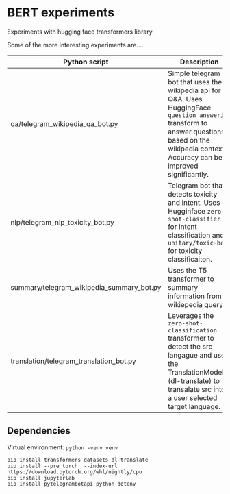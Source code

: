 # BERT experiments

Experiments with hugging face transformers library.

Some of the more interesting experiments are....

| Python script                             | Description                                                                                                                                                                                          |
| ----------------------------------------- | ---------------------------------------------------------------------------------------------------------------------------------------------------------------------------------------------------- |
| qa/telegram_wikipedia_qa_bot.py           | Simple telegram bot that uses the wikipedia api for Q&A. Uses HuggingFace `question_answering` transform to answer questions based on the wikipedia context. Accuracy can be improved significantly. |
| nlp/telegram_nlp_toxicity_bot.py          | Telegram bot that detects toxicity and intent. Uses Hugginface `zero-shot-classifier` for intent classification and `unitary/toxic-bert` for toxicity classificaiton.                                |
| summary/telegram_wikipedia_summary_bot.py | Uses the T5 transformer to summary information from a wikiepedia query                                                                                                                               |
| translation/telegram_translation_bot.py   | Leverages the `zero-shot-classification` transformer to detect the src langague and uses the TranslationModel (dl-translate) to transalate src into a user selected target language.                 |

## Dependencies

Virtual environment: `python -venv venv`

```
pip install transformers datasets dl-translate
pip install --pre torch  --index-url https://download.pytorch.org/whl/nightly/cpu
pip install jupyterlab
pip install pytelegrambotapi python-dotenv
```
